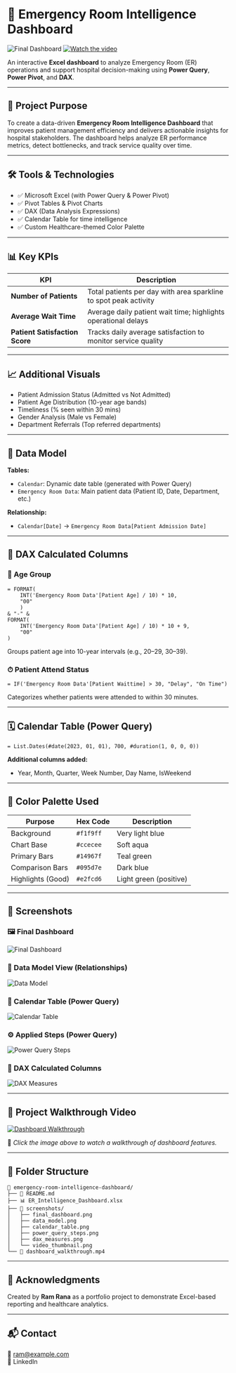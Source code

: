 # 🏥 Emergency Room Intelligence Dashboard
![Final Dashboard](screenshots/final_dashboard.png)
[![Watch the video](screenshots/video_thumbnail.png)](https://your-video-link-here)

An interactive **Excel dashboard** to analyze Emergency Room (ER) operations and support hospital decision-making using **Power Query**, **Power Pivot**, and **DAX**.

---

## 🎯 Project Purpose
To create a data-driven **Emergency Room Intelligence Dashboard** that improves patient management efficiency and delivers actionable insights for hospital stakeholders. The dashboard helps analyze ER performance metrics, detect bottlenecks, and track service quality over time.

---

## 🛠 Tools & Technologies
- ✅ Microsoft Excel (with Power Query & Power Pivot)
- ✅ Pivot Tables & Pivot Charts
- ✅ DAX (Data Analysis Expressions)
- ✅ Calendar Table for time intelligence
- ✅ Custom Healthcare-themed Color Palette

---

## 📊 Key KPIs
| KPI | Description |
|-----|-------------|
| **Number of Patients** | Total patients per day with area sparkline to spot peak activity |
| **Average Wait Time** | Average daily patient wait time; highlights operational delays |
| **Patient Satisfaction Score** | Tracks daily average satisfaction to monitor service quality |

---

## 📈 Additional Visuals
- Patient Admission Status (Admitted vs Not Admitted)
- Patient Age Distribution (10-year age bands)
- Timeliness (% seen within 30 mins)
- Gender Analysis (Male vs Female)
- Department Referrals (Top referred departments)

---

## 🔗 Data Model
**Tables:**
- `Calendar`: Dynamic date table (generated with Power Query)
- `Emergency Room Data`: Main patient data (Patient ID, Date, Department, etc.)

**Relationship:**
- `Calendar[Date]` → `Emergency Room Data[Patient Admission Date]`

---

## 🧮 DAX Calculated Columns

### 🧓 Age Group
```dax
= FORMAT(
    INT('Emergency Room Data'[Patient Age] / 10) * 10,
    "00"
    )
& "-" &
FORMAT(
    INT('Emergency Room Data'[Patient Age] / 10) * 10 + 9,
    "00"
)
```
Groups patient age into 10-year intervals (e.g., 20–29, 30–39).

### ⏱ Patient Attend Status
```dax
= IF('Emergency Room Data'[Patient Waittime] > 30, "Delay", "On Time")
```
Categorizes whether patients were attended to within 30 minutes.

---

## 🗓 Calendar Table (Power Query)
```powerquery
= List.Dates(#date(2023, 01, 01), 700, #duration(1, 0, 0, 0))
```

**Additional columns added:**
- Year, Month, Quarter, Week Number, Day Name, IsWeekend

---

## 🎨 Color Palette Used
| Purpose | Hex Code | Description |
|---------|----------|-------------|
| Background | `#f1f9ff` | Very light blue |
| Chart Base | `#ccecee` | Soft aqua |
| Primary Bars | `#14967f` | Teal green |
| Comparison Bars | `#095d7e` | Dark blue |
| Highlights (Good) | `#e2fcd6` | Light green (positive) |

---

## 📸 Screenshots

### 🖼 Final Dashboard
![Final Dashboard](screenshots/final_dashboard.png)

### 🔗 Data Model View (Relationships)
![Data Model](screenshots/data_model.png)

### 📅 Calendar Table (Power Query)
![Calendar Table](screenshots/calendar_table.png)

### ⚙ Applied Steps (Power Query)
![Power Query Steps](screenshots/power_query_steps.png)

### 📐 DAX Calculated Columns
![DAX Measures](screenshots/dax_measures.png)

---

## 🎥 Project Walkthrough Video
[![Dashboard Walkthrough](screenshots/video_thumbnail.png)](https://your-video-link-here)

🔗 *Click the image above to watch a walkthrough of dashboard features.*

---

## 📂 Folder Structure
```
📁 emergency-room-intelligence-dashboard/
├── 📄 README.md
├── 📊 ER_Intelligence_Dashboard.xlsx
├── 📁 screenshots/
│   ├── final_dashboard.png
│   ├── data_model.png
│   ├── calendar_table.png
│   ├── power_query_steps.png
│   ├── dax_measures.png
│   └── video_thumbnail.png
└── 🎥 dashboard_walkthrough.mp4
```

---

## 🙌 Acknowledgments
Created by **Ram Rana** as a portfolio project to demonstrate Excel-based reporting and healthcare analytics.

---

## 📬 Contact
📧 ram@example.com  
🔗 LinkedIn
